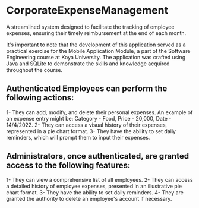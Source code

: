 # CorporateExpenseManagement
A streamlined system designed to facilitate the tracking of employee expenses, ensuring their timely reimbursement at the end of each month.

It's important to note that the development of this application served as a practical exercise for the Mobile Application Module, a part of the Software Engineering course at Koya University. The application was crafted using Java and SQLite to demonstrate the skills and knowledge acquired throughout the course.

## Authenticated Employees can perform the following actions:
1- They can add, modify, and delete their personal expenses. An example of an expense entry might be: Category - Food, Price - 20,000, Date - 14/4/2022.
2- They can access a visual history of their expenses, represented in a pie chart format.
3- They have the ability to set daily reminders, which will prompt them to input their expenses.

## Administrators, once authenticated, are granted access to the following features:
1- They can view a comprehensive list of all employees.
2- They can access a detailed history of employee expenses, presented in an illustrative pie chart format.
3- They have the ability to set daily reminders.
4- They are granted the authority to delete an employee's account if necessary.
